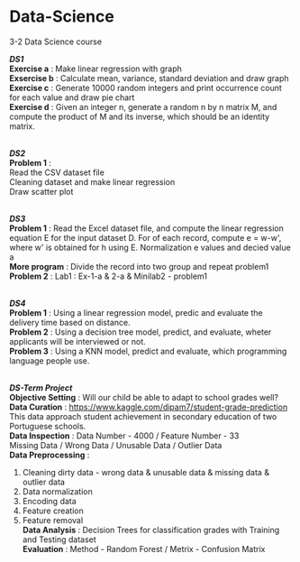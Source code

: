 # Data-Science
3-2 Data Science course

<b><em>DS1<br></em></b>
<b>Exercise a</b> : Make linear regression with graph<br>
<b>Exsercise b</b> : Calculate mean, variance, standard deviation and draw graph<br>
<b>Exercise c</b> : Generate 10000 random integers and print occurrence count for each value and draw pie chart<br>
<b>Exercise d</b> : Given an integer n, generate a random n by n matrix M, and compute the product of M and its inverse, which should be an identity matrix.<br><br>


<b><em>DS2<br></em></b>
<b>Problem 1</b> : <br>
Read the CSV dataset file<br>
Cleaning dataset and make linear regression<br>
Draw scatter plot<br><br>

<b><em>DS3<br></em></b>
<b>Problem 1</b> : Read the Excel dataset file, and compute the linear regression equation E for the input dataset D. For of each record, compute e = w-w', where w' is obtained for h using E. Normalization e values and decied value a <br>
<b>More program</b> : Divide the record into two group and repeat problem1<br>
<b>Problem 2</b> : Lab1 : Ex-1-a & 2-a & Minilab2 - problem1<br><br>

<b><em>DS4<br></em></b>
<b>Problem 1</b> : Using a linear regression model, predic and evaluate the delivery time based on distance.<br>
<b>Problem 2</b> : Using a decision tree model, predict, and evaluate, wheter applicants will be interviewed or not.<br>
<b>Problem 3</b> : Using a KNN model, predict and evaluate, which programming language people use.<br><br>

<b><em>DS-Term Project<br></em></b>
<b>Objective Setting</b> : Will our child be able to adapt to school grades well?<br>
<b>Data Curation</b> : https://www.kaggle.com/dipam7/student-grade-prediction <br>
This data approach student achievement in secondary education of two Portuguese schools.<br>
<b>Data Inspection</b> : Data Number - 4000  /  Feature Number  -  33<br>
Missing Data / Wrong Data / Unusable Data / Outlier Data<br>
<b>Data Preprocessing</b> :<br>
1) Cleaning dirty data - wrong data & unusable data & missing data & outlier data<br>
2) Data normalization<br>
3) Encoding data<br>
4) Feature creation<br>
5) Feature removal<br>
<b>Data Analysis</b> : Decision Trees for classification grades with Training and Testing dataset <br>
<b>Evaluation</b> : Method - Random Forest  /  Metrix - Confusion Matrix
